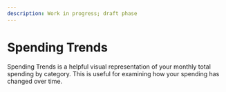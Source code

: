 ```yaml
---
description: Work in progress; draft phase
---
```


# Spending Trends

Spending Trends is a helpful visual representation of your monthly total spending by category. This is useful for examining how your spending has changed over time.
